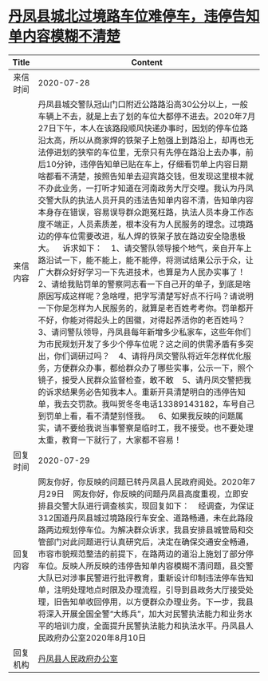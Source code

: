 # <a href="http://www.shangluo.gov.cn/zmhd/ldxxxx.jsp?urltype=leadermail.LeaderMailContentUrl&wbtreeid=1112&leadermailid=6254">丹凤县城北过境路车位难停车，违停告知单内容模糊不清楚</a>
| Title |                                                                                                                                                                                                                                                                                                                                                                                                            Content                                                                                                                                                                                                                                                                                                                                                                                                             |
|:-----:|--------------------------------------------------------------------------------------------------------------------------------------------------------------------------------------------------------------------------------------------------------------------------------------------------------------------------------------------------------------------------------------------------------------------------------------------------------------------------------------------------------------------------------------------------------------------------------------------------------------------------------------------------------------------------------------------------------------------------------------------------------------------------------------------------------------------------------|
| 来信时间  | 2020-07-28                                                                                                                                                                                                                                                                                                                                                                                                                                                                                                                                                                                                                                                                                                                                                                                                                     |
| 来信内容  | 丹凤县城交警队冠山门口附近公路路沿高30公分以上，一般车辆上不去，就是上去了划的车位大都停不进去。2020年7月27日下午，本人在该路段顺风快递办事时，因划的停车位路沿太高，所以从商家焊的铁架子上勉强上到路沿上，却再也无法停进划的狭窄的车位里，无奈只有先停在路沿上去办事，前后10分钟，违停告知单已贴在车上，仔细看罚单上内容日期啥都看不淸楚，按照告知单去迎宾路交钱，但发现这里根本就不办此业务，一打听才知道在河南政务大厅交哩。我认为丹凤交警大队的执法人员开具的违法告知单内容不清，告知单内容本身存在错误，容易误导群众跑冤枉路，执法人员本身工作态度不端正，人员素质差，根本没有为人民服务的理念。过境路边的停车位需要改进，私人焊的铁架子放在路边安全隐患极大。    诉求如下：    1、请交警队领导接个地气，亲自开车上路沿试一下，能不能上，能不能停，将测试结果公示于众，让广大群众好好学习一下先进技术，也算是为人民办实事了！    2、请给我贴罚单的警察同志看一下自己开的单子，到底是啥原因写成这样呢？急啥哩，把字写清楚写好点不行吗？请说明一下你是怎样为人民服务的，就算是老百姓考考你。罚单都开不好，你能对得起头上的国徽，对得起养活你的老百姓吗？    3、请问警队领导，丹凤县每年新增多少私家车，这些年你们为市民规划开发了多少个停车位呢？这之间的供需矛盾有多突出，你们调研过吗？    4、请将丹凤交警队将近年怎样优化服务，方便群众办事，都给群众办了哪些实事，公示一下，照个镜子，接受人民群众监督检查，敢不敢    5、请丹凤交警把我的诉求结果务必告知我本人。重新开具清楚明白的违停告知单，我去交罚款。我叫贺冬冬电话13389143182，车号自己到罚单上看，看不清楚别怪我。    6、如果我反映的问题属实，请不要给我说当事警察是临时工，我不接受。也不要处理太重，教育一下就行了，大家都不容易！ |
| 回复时间  | 2020-07-29                                                                                                                                                                                                                                                                                                                                                                                                                                                                                                                                                                                                                                                                                                                                                                                                                     |
| 回复内容  | 网友你好，你反映的问题已转丹凤县人民政府阅处。2020年7月29日    网友你好，你反映的问题丹凤县高度重视，立即安排县交警大队进行调查核实，现回复如下：    经调查，为保证312国道丹凤县城过境路段行车安全、道路畅通，未在此路段路两边规划停车位。为解决群众诉求，我县安排县城管局和交管部门对此问题进行认真研究后，决定在确保交通安全畅通，市容市貌规范整洁的前提下，在路两边的道沿上施划了部分停车位。反映人所反映的违停告知单内容模糊不清问题，县交警大队已对涉事民警进行批评教育，重新设计印制违法停车告知单，注明处理地点时限及办理流程，引导到县政务大厅接受处理，旧告知单收回停用，以方便群众办理业务。下一步，我县将深入开展全国全警“大练兵”，加大对民警执法能力和业务水平的培训力度，全面提升民警执法能力和执法水平。丹凤县人民政府办公室2020年8月10日                                                                                                                                                                                                                                                                                                                                                                                                                                      |
| 回复机构  | <a href="../../categories/agencies/丹凤县人民政府办公室.md">丹凤县人民政府办公室</a>                                                                                                                                                                                                                                                                                                                                                                                                                                                                                                                                                                                                                                                                                                                                                               |
